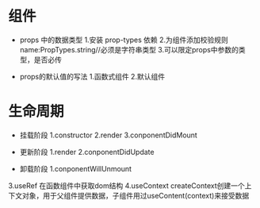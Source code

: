 # 组件

- props 中的数据类型
1.安装 prop-types 依赖
2.为组件添加校验规则  name:PropTypes.string//必须是字符串类型
3.可以限定props中参数的类型，是否必传


- props的默认值的写法
1.函数式组件
2.默认组件

# 生命周期
- 挂载阶段
1.constructor
2.render
3.conponentDidMount


- 更新阶段
1.render
2.conponentDidUpdate


- 卸载阶段
1.conponentWillUnmount

3.useRef  在函数组件中获取dom结构
4.useContext   createContext创建一个上下文对象，用于父组件提供数据，子组件用过useContent(context)来接受数据